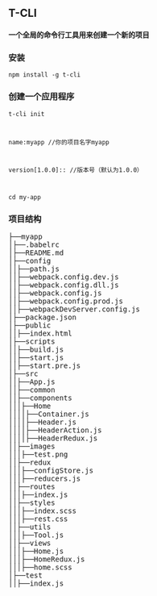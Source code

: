 ## T-CLI
#### 一个全局的命令行工具用来创建一个新的项目
### 安装
<code>npm install -g t-cli </code>
### 创建一个应用程序 
<code>t-cli init

name:myapp          //你的项目名字myapp

version[1.0.0]::	//版本号（默认为1.0.0）

cd my-app
</code>
### 项目结构
<pre>
├──myapp
│├──.babelrc
│├──README.md
│├──config
││├──path.js
││├──webpack.config.dev.js
││├──webpack.config.dll.js
││├──webpack.config.js
││├──webpack.config.prod.js
││├──webpackDevServer.config.js
│├──package.json
│├──public
││├──index.html
│├──scripts
││├──build.js
││├──start.js
││├──start.pre.js
│├──src
││├──App.js
││├──common
││├──components
│││├──Home
││││├──Container.js
││││├──Header.js
││││├──HeaderAction.js
││││├──HeaderRedux.js
││├──images
│││├──test.png
││├──redux
│││├──configStore.js
│││├──reducers.js
││├──routes
│││├──index.js
││├──styles
│││├──index.scss
│││├──rest.css
││├──utils
│││├──Tool.js
││├──views
│││├──Home.js
│││├──HomeRedux.js
│││├──home.scss
│├──test
││├──index.js
</pre>